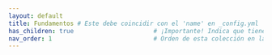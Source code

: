 ```yaml
---
layout: default
title: Fundamentos # Este debe coincidir con el 'name' en _config.yml
has_children: true                      # ¡Importante! Indica que tiene sub-páginas/secciones
nav_order: 1                            # Orden de esta colección en la barra lateral (si tienes varias)
---
```

